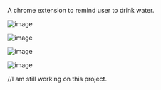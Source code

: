 A chrome extension to remind user to drink water.

![image](https://github.com/sudeegungor/drinkwater/assets/124265134/bad5b31e-986f-4f17-bd79-ef17ce5a45a5)

![image](https://github.com/sudeegungor/drinkwater/assets/124265134/1431acd2-a539-411f-8b99-ec1bb5874b10)

![image](https://github.com/sudeegungor/drinkwater/assets/124265134/65e8c26e-58b7-4508-a71e-83a497408eee)

![image](https://github.com/sudeegungor/drinkwater/assets/124265134/b82af9f3-e848-47e8-ba85-2190a09423a8)


//I am still working on this project.


